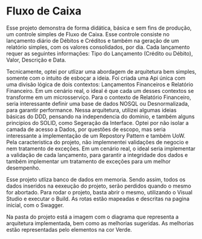 # Fluxo de Caixa

Esse projeto demonstra de forma didática, básica e sem fins de produção, um controle simples de Fluxo de Caixa.
Esse controle consiste no lançamento diário de Débitos e Créditos e também na geração de um relatório simples, com os valores consolidados, por dia.
Cada lançamento requer as seguintes informações: Tipo do Lançamento (Crédito ou Débito), Valor, Descrição e Data.

Tecnicamente, optei por utlizar uma abordagem de arquitetura bem simples, somente com o intuito de esboçar a ideia.
Foi criada uma Api única com uma divisão lógica de dois contextos: Lançamentos Financeiros e Relatório Financeiro. Em um cenário real, o ideal é que cada um desses contextos se transforme em um microsserviço.
Para o contexto de Relatório Financeiro, seria interessante definir uma base de dados NOSQL ou Desnormalizada, para garantir performance.
Nessa arquitetura, utilizei algumas ideias básicas do DDD, pensando na independencia do dominio, e também alguns principios do SOLID, como Segeração da Interface.
Optei por não isolar a camada de acesso a Dados, por questões de escopo, mas seria interessante a implementação de um Repostory Pattern e também UoW.
Pela caracteristica do projeto, não implemnentei validações de negocio e nem tratamento de exceções. Em um cenário real, o ideal seria implementar a validação de cada lançamento, para garantir a integridade dos dados e também implementar um tratamento de exceções para um melhor desempenho.

Esse projeto utliza banco de dados em memoria. Sendo assim, todos os dados inseridos na eexeução do projeto, serão perdidos quando o mesmo for abortado.
Para rodar o projeto, basta abrir o mesmo, utilizando o Visual Studio e executar o Build. 
As rotas estão mapeadas e descritas na pagina inicial, com o Swagger.

Na pasta do projeto está a imagem com o diagrama que representa a arquitetura implementada, bem como as melhorias sugeridas. As melhorias estão representadas pelo elementos na cor Verde.
